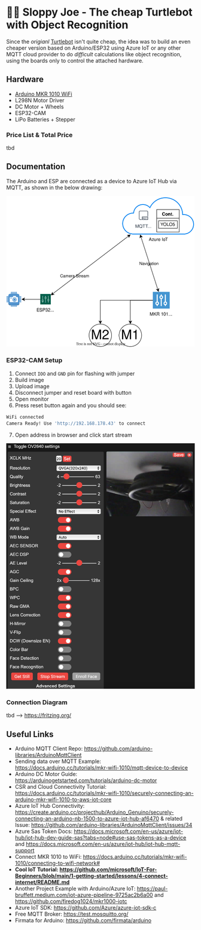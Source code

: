 # 🤖🌭 Sloppy Joe - The cheap Turtlebot with Object Recognition

Since the *origianl* [Turtlebot](https://www.turtlebot.com/) isn't quite cheap, the idea was to build an even cheaper version based on Arduino/ESP32 using Azure IoT or any other MQTT cloud provider to do *difficult* calculations like object recognition, using the boards only to control the attached hardware.

## Hardware

* [Arduino MKR 1010 WiFi](https://store.arduino.cc/products/arduino-mkr-wifi-1010)
* L298N Motor Driver
* DC Motor + Wheels
* ESP32-CAM
* LiPo Batteries + Stepper

### Price List & Total Price

tbd

## Documentation

The Arduino and ESP are connected as a device to Azure IoT Hub via MQTT, as shown in the below drawing:

![](sloppy-joe.drawio.svg)

### ESP32-CAM Setup

1. Connect `IOO` and `GND` pin for flashing with jumper
2. Build image
3. Upload image
4. Disconnect jumper and reset board with button
5. Open monitor
6. Press reset button again and you should see:

```bash
WiFi connected
Camera Ready! Use 'http://192.168.178.43' to connect
```

7. Open address in browser and click start stream

![](stream.png)

### Connection Diagram

tbd --> https://fritzing.org/

## Useful Links

* Arduino MQTT Client Repo: https://github.com/arduino-libraries/ArduinoMqttClient
* Sending data over MQTT Example: https://docs.arduino.cc/tutorials/mkr-wifi-1010/mqtt-device-to-device
* Arduino DC Motor Guide: https://arduinogetstarted.com/tutorials/arduino-dc-motor
* CSR and Cloud Connectivity Tutorial: https://docs.arduino.cc/tutorials/mkr-wifi-1010/securely-connecting-an-arduino-mkr-wifi-1010-to-aws-iot-core
* Azure IoT Hub Connectivity: https://create.arduino.cc/projecthub/Arduino_Genuino/securely-connecting-an-arduino-nb-1500-to-azure-iot-hub-af6470 & related Issue: https://github.com/arduino-libraries/ArduinoMqttClient/issues/34
* Azure Sas Token Docs: https://docs.microsoft.com/en-us/azure/iot-hub/iot-hub-dev-guide-sas?tabs=node#use-sas-tokens-as-a-device and https://docs.microsoft.com/en-us/azure/iot-hub/iot-hub-mqtt-support
* Connect MKR 1010 to WiFi: https://docs.arduino.cc/tutorials/mkr-wifi-1010/connecting-to-wifi-network#
* **Cool IoT Tutorial: https://github.com/microsoft/IoT-For-Beginners/blob/main/1-getting-started/lessons/4-connect-internet/README.md**
* Another Project Example with Arduino/Azure IoT: https://paul-bruffett.medium.com/iot-azure-pipeline-9725ac2b6a00 and https://github.com/firedog1024/mkr1000-iotc
* Azure IoT SDK: https://github.com/Azure/azure-iot-sdk-c
* Free MQTT Broker: https://test.mosquitto.org/
* Firmata for Arduino: https://github.com/firmata/arduino
